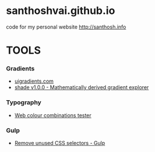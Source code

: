 # santhoshvai.github.io
code for my personal website http://santhosh.info

TOOLS
=====
### Gradients
* [uigradients.com](http://uigradients.com/#PurpleBliss)
* [shade v1.0.0 - Mathematically derived gradient explorer](http://jxnblk.com/shade/)

### Typography
* [Web colour combinations tester](http://jxnblk.com/colorable/demos/text/)

### Gulp
* [Remove unused CSS selectors - Gulp](https://github.com/ben-eb/gulp-uncss)
